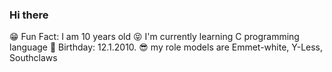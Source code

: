 ### Hi there
😁 Fun Fact: I am 10 years old
😝 I'm currently learning C programming language
🥳 Birthday: 12.1.2010.
😎 my role models are Emmet-white, Y-Less, Southclaws
